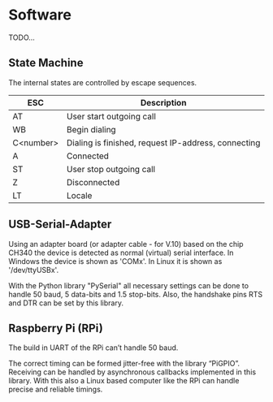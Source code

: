 # Software

TODO...

## State Machine

The internal states are controlled by escape sequences. 

| ESC | Description |
| --- | --- |
| AT | User start outgoing call
| WB | Begin dialing
| C&lt;number&gt; | Dialing is finished, request IP-address, connecting
| A | Connected
| ST | User stop outgoing call
| Z | Disconnected
| LT | Locale


## USB-Serial-Adapter

Using an adapter board (or adapter cable - for V.10) based on the chip CH340 the device is detected as normal (virtual) serial interface. In Windows the device is shown as 'COMx'. In Linux it is shown as '/dev/ttyUSBx'.

With the Python library "PySerial" all necessary settings can be done to handle 50 baud, 5 data-bits and 1.5 stop-bits. Also, the handshake pins RTS and DTR can be set by this library.

## Raspberry Pi (RPi)

The build in UART of the RPi can’t handle 50 baud.

The correct timing can be formed jitter-free with the library “PiGPIO”. Receiving can be handled by asynchronous callbacks implemented in this library. With this also a Linux based computer like the RPi can handle precise and reliable timings.

